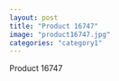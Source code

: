 ```yaml
---
layout: post
title: "Product 16747"
image: "product16747.jpg"
categories: "category1"
---
```

Product 16747
